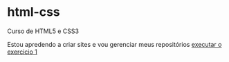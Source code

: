 # html-css
 Curso de HTML5 e CSS3 

 Estou apredendo a  criar sites e vou gerenciar meus repositórios
<a href="https://gustavov-carvalho.github.io/html-css/aulas/ex001/index.html">executar o exercicio 1</a>